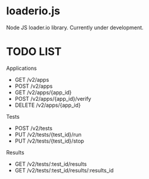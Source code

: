 loaderio.js
===========

Node JS loader.io library. Currently under development.

# TODO LIST

Applications
- GET /v2/apps
- POST /v2/apps
- GET /v2/apps/{app_id}
- POST /v2/apps/{app_id}/verify
- DELETE /v2/apps/{app_id}

Tests
- POST /v2/tests
- PUT /v2/tests/{test_id}/run
- PUT /v2/tests/{test_id}/stop

Results
- GET /v2/tests/:test_id/results
- GET /v2/tests/:test_id/results/:results_id